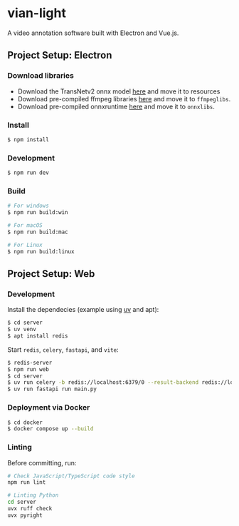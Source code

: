 # vian-light

A video annotation software built with Electron and Vue.js.

## Project Setup: Electron

### Download libraries
- Download the TransNetv2 onnx model [here](https://huggingface.co/elya5/transnetv2) and move it to resources
- Download pre-compiled ffmpeg libraries [here](https://github.com/elya5/ffmpeg-build) and move it to `ffmpeglibs`.
- Download pre-compiled onnxruntime [here](https://github.com/csukuangfj/onnxruntime-libs) and move it to `onnxlibs`.

### Install

```bash
$ npm install
```

### Development

```bash
$ npm run dev
```

### Build

```bash
# For windows
$ npm run build:win

# For macOS
$ npm run build:mac

# For Linux
$ npm run build:linux
```

## Project Setup: Web

### Development

Install the dependecies (example using [uv](https://docs.astral.sh/uv/) and apt):

```bash
$ cd server
$ uv venv
$ apt install redis
```

Start `redis`, `celery`, `fastapi`, and `vite`:

```bash
$ redis-server
$ npm run web
$ cd server
$ uv run celery -b redis://localhost:6379/0 --result-backend redis://localhost:6379/0 -A tasks worker
$ uv run fastapi run main.py
```


### Deployment via Docker

```bash
$ cd docker
$ docker compose up --build
```

### Linting

Before committing, run:
```bash
# Check JavaScript/TypeScript code style
npm run lint

# Linting Python
cd server
uvx ruff check
uvx pyright
```
